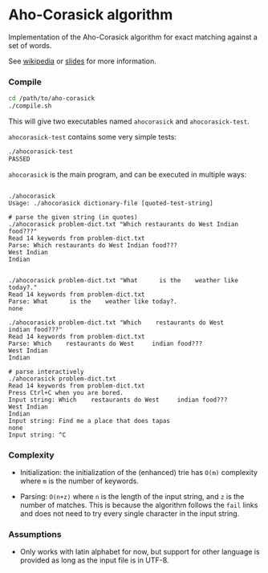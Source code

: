 # Aho-Corasick algorithm

Implementation of the Aho-Corasick algorithm for exact matching 
against a set of words.

See [wikipedia](https://en.wikipedia.org/wiki/Aho%E2%80%93Corasick_algorithm) 
or [slides](https://www.cs.uku.fi/~kilpelai/BSA05/lectures/slides04.pdf) for more information.

### Compile

```bash
cd /path/to/aho-corasick
./compile.sh
```

This will give two executables named `ahocorasick` and `ahocorasick-test`.

`ahocorasick-test` contains some very simple tests:

```bash
./ahocorasick-test 
PASSED
```

`ahocorasick` is the main program, and can be executed in multiple ways:

```

./ahocorasick
Usage: ./ahocorasick dictionary-file [quoted-test-string]

# parse the given string (in quotes)
./ahocorasick problem-dict.txt "Which restaurants do West Indian food???"
Read 14 keywords from problem-dict.txt
Parse: Which restaurants do West Indian food???
West Indian
Indian


./ahocorasick problem-dict.txt "What      is the    weather like today?."
Read 14 keywords from problem-dict.txt
Parse: What      is the    weather like today?.
none

./ahocorasick problem-dict.txt "Which    restaurants do West     indian food???"
Read 14 keywords from problem-dict.txt
Parse: Which    restaurants do West     indian food???
West Indian
Indian

# parse interactively
./ahocorasick problem-dict.txt 
Read 14 keywords from problem-dict.txt
Press Ctrl+C when you are bored.
Input string: Which    restaurants do West     indian food???
West Indian
Indian
Input string: Find me a place that does tapas
none
Input string: ^C
```

### Complexity

- Initialization: the initialization of the (enhanced) trie has `O(m)` complexity where `m` is 
the number of keywords.

- Parsing: `O(n+z)` where `n` is the length of the input string, and `z` is the number of matches. 
This is because the algorithm follows the `fail` links and does not need 
to try every single character in the input string.

### Assumptions

- Only works with latin alphabet for now, but support for other language
is provided as long as the input file is in UTF-8.

